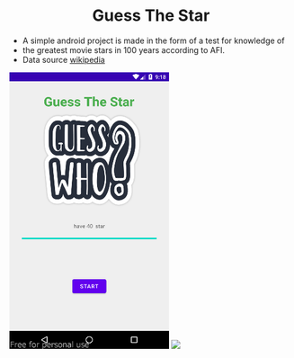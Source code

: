 <h1 align="center">Guess The Star</h1>


* A simple android project is made in the form of a test for knowledge of 
* the greatest movie stars in 100 years according to AFI.
* Data source [wikipedia](https://en.wikipedia.org/wiki/AFI%27s_100_Years...100_Stars)



![Image text](https://github.com/kude5n1k/GuessTheStar/blob/guess_the_star_v1.0/assets/screenshot-2022-10-09.png)
![](https://github.com/kude5n1k/GuessTheStar/blob/guess_the_star_v1.0/assets/gif_v0.gif)


 

